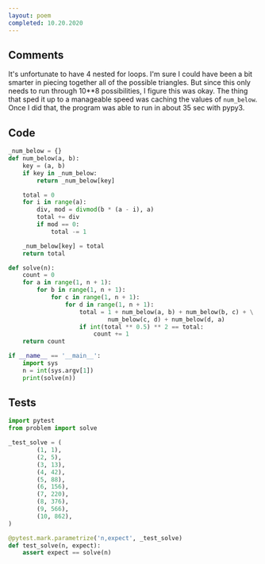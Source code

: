 ```yaml
---
layout: poem
completed: 10.20.2020
---
```


## Comments

It's unfortunate to have 4 nested for loops.  I'm sure I could have been a bit
smarter in piecing together all of the possible triangles.  But since this only
needs to run through 10**8 possibilities, I figure this was okay.  The thing
that sped it up to a manageable speed was caching the values of `num_below`.
Once I did that, the program was able to run in about 35 sec with pypy3.

## Code

```python
_num_below = {}
def num_below(a, b):
    key = (a, b)
    if key in _num_below:
        return _num_below[key]

    total = 0
    for i in range(a):
        div, mod = divmod(b * (a - i), a)
        total += div
        if mod == 0:
            total -= 1

    _num_below[key] = total
    return total

def solve(n):
    count = 0
    for a in range(1, n + 1):
        for b in range(1, n + 1):
            for c in range(1, n + 1):
                for d in range(1, n + 1):
                    total = 1 + num_below(a, b) + num_below(b, c) + \
                            num_below(c, d) + num_below(d, a)
                    if int(total ** 0.5) ** 2 == total:
                        count += 1
    return count

if __name__ == '__main__':
    import sys
    n = int(sys.argv[1])
    print(solve(n))
```

## Tests

```python
import pytest
from problem import solve

_test_solve = (
        (1, 1),
        (2, 5),
        (3, 13),
        (4, 42),
        (5, 88),
        (6, 156),
        (7, 220),
        (8, 376),
        (9, 566),
        (10, 862),
)

@pytest.mark.parametrize('n,expect', _test_solve)
def test_solve(n, expect):
    assert expect == solve(n)
```
